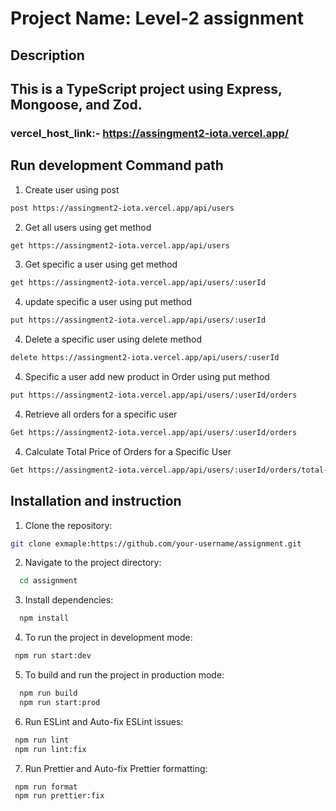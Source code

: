 # Project Name: Level-2 assignment

## Description

## This is a TypeScript project using Express, Mongoose, and Zod.

### vercel_host_link:- https://assingment2-iota.vercel.app/

## Run development Command path

1. Create user using post

```bash
post https://assingment2-iota.vercel.app/api/users
```

2. Get all users using get method

```bash
get https://assingment2-iota.vercel.app/api/users
```

3. Get specific a user using get method

```bash
get https://assingment2-iota.vercel.app/api/users/:userId
```

4. update specific a user using put method

```bash
put https://assingment2-iota.vercel.app/api/users/:userId
```

4. Delete a specific user using delete method

```bash
delete https://assingment2-iota.vercel.app/api/users/:userId
```

4. Specific a user add new product in Order using put method

```bash
put https://assingment2-iota.vercel.app/api/users/:userId/orders
```

4. Retrieve all orders for a specific user

```bash
Get https://assingment2-iota.vercel.app/api/users/:userId/orders
```

4. Calculate Total Price of Orders for a Specific User

```bash
Get https://assingment2-iota.vercel.app/api/users/:userId/orders/total-price
```

## Installation and instruction

1. Clone the repository:

```bash
git clone exmaple:https://github.com/your-username/assignment.git
```

2. Navigate to the project directory:

```bash
  cd assignment
```

3. Install dependencies:

```bash
  npm install
```

4. To run the project in development mode:

```bash
 npm run start:dev
```

5. To build and run the project in production mode:

```bash
  npm run build
  npm run start:prod
```

6. Run ESLint and Auto-fix ESLint issues:

```bash
 npm run lint
 npm run lint:fix
```

7. Run Prettier and Auto-fix Prettier formatting:

```bash
 npm run format
 npm run prettier:fix
```
